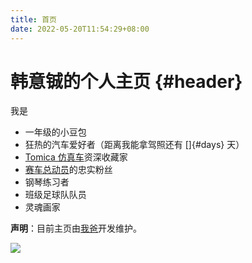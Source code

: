 ```yaml
---
title: 首页
date: 2022-05-20T11:54:29+08:00
---
```


# 韩意铖的个人主页 {#header}

我是

* 一年级的小豆包
* 狂热的汽车爱好者（距离我能拿驾照还有 []{#days} 天）
* [Tomica 仿真车](https://www.tomy.cn/tomica)资深收藏家
* [赛车总动员](https://cars.disney.com/)的忠实粉丝
* 钢琴练习者
* 班级足球队队员
* 灵魂画家

**声明**：目前主页由[我爸](https://hanwentao.net)开发维护。

![](hanyicheng.jpg)

<script>
  var target = Date.parse("2033-07-17T00:00:00+08:00");
  var now = Date.now();
  document.getElementById("days").innerText = Math.floor((target - now) / (24 * 60 * 60 * 1000));
</script>
